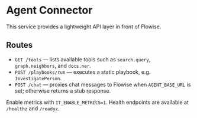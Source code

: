 # Agent Connector

This service provides a lightweight API layer in front of Flowise.

## Routes
- `GET /tools` — lists available tools such as `search.query`, `graph.neighbors`, and `docs.ner`.
- `POST /playbooks/run` — executes a static playbook, e.g. `InvestigatePerson`.
- `POST /chat` — proxies chat messages to Flowise when `AGENT_BASE_URL` is set; otherwise returns a stub response.

Enable metrics with `IT_ENABLE_METRICS=1`. Health endpoints are available at `/healthz` and `/readyz`.
